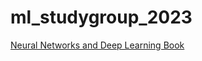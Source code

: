 # ml_studygroup_2023

[Neural Networks and Deep Learning Book](http://neuralnetworksanddeeplearning.com/index.html)

